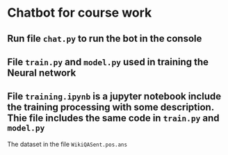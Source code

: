 # Chatbot for course work

Run file `chat.py` to run the bot in the console
---

File `train.py` and `model.py` used in training the Neural network
---

File `training.ipynb` is a jupyter notebook include the training processing with some description. Thie file includes the same code in `train.py` and `model.py`
---

The dataset in the file `WikiQASent.pos.ans`

